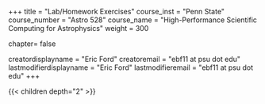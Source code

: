 +++
title = "Lab/Homework Exercises"
course_inst = "Penn State"
course_number = "Astro 528"
course_name = "High-Performance Scientific Computing for Astrophysics"
weight = 300

chapter= false

creatordisplayname = "Eric Ford"
creatoremail = "ebf11 at psu dot edu"
lastmodifierdisplayname = "Eric Ford"
lastmodifieremail = "ebf11 at psu dot edu"
+++

<a id="labs"></a>
{{< children depth="2" >}}
